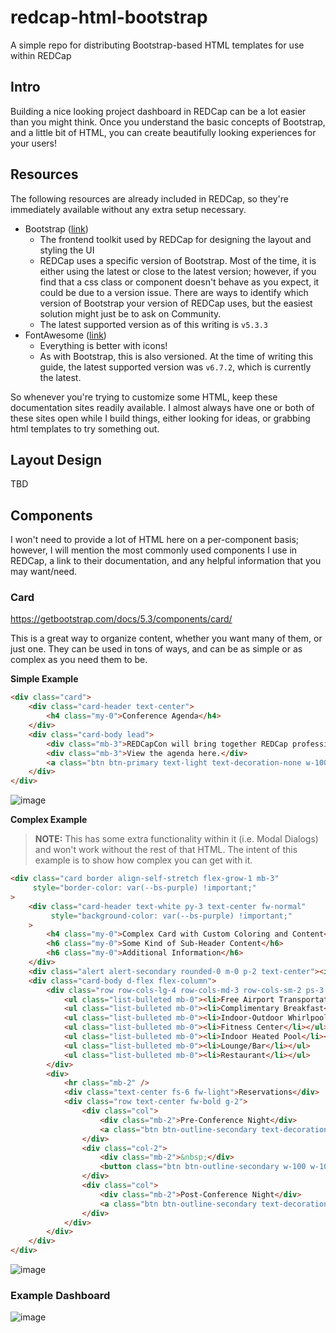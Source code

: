 # redcap-html-bootstrap
A simple repo for distributing Bootstrap-based HTML templates for use within REDCap

## Intro

Building a nice looking project dashboard in REDCap can be a lot easier than you might think.  Once you understand the basic concepts of Bootstrap, and a little bit of HTML, you can create beautifully looking experiences for your users!

## Resources

The following resources are already included in REDCap, so they're immediately available without any extra setup necessary.

- Bootstrap ([link](https://getbootstrap.com/docs/5.3/getting-started/introduction/))
  - The frontend toolkit used by REDCap for designing the layout and styling the UI
  - REDCap uses a specific version of Bootstrap.  Most of the time, it is either using the latest or close to the latest version; however, if you find that a css class or component doesn't behave as you expect, it could be due to a version issue.  There are ways to identify which version of Bootstrap your version of REDCap uses, but the easiest solution might just be to ask on Community.
  - The latest supported version as of this writing is `v5.3.3`
- FontAwesome ([link](https://fontawesome.com/search?ic=free))
  - Everything is better with icons!
  - As with Bootstrap, this is also versioned. At the time of writing this guide, the latest supported version was `v6.7.2`, which is currently the latest.

So whenever you're trying to customize some HTML, keep these documentation sites readily available.  I almost always have one or both of these sites open while I build things, either looking for ideas, or grabbing html templates to try something out.

## Layout Design

TBD

## Components

I won't need to provide a lot of HTML here on a per-component basis; however, I will mention the most commonly used components I use in REDCap, a link to their documentation, and any helpful information that you may want/need.

### Card
https://getbootstrap.com/docs/5.3/components/card/

This is a great way to organize content, whether you want many of them, or just one.  They can be used in tons of ways, and can be as simple or as complex as you need them to be.

**Simple Example**

```html
<div class="card">
    <div class="card-header text-center">
        <h4 class="my-0">Conference Agenda</h4>
    </div>
    <div class="card-body lead">
        <div class="mb-3">REDCapCon will bring together REDCap professionals over this 3 &amp; 1/2 day event.</div>
        <div class="mb-3">View the agenda here.</div>
        <a class="btn btn-primary text-light text-decoration-none w-100" href="#" target="_blank" rel="noopener">Go To Dashboard</a></div>
    </div>
</div>
```

![image](https://github.com/user-attachments/assets/7ad73eb5-d60e-45ac-b404-e9f721519e96)

**Complex Example**

> **NOTE:** This has some extra functionality within it (i.e. Modal Dialogs) and won't work without the rest of that HTML.  The intent of this example is to show how complex you can get with it.

```html
<div class="card border align-self-stretch flex-grow-1 mb-3"
     style="border-color: var(--bs-purple) !important;"
>
    <div class="card-header text-white py-3 text-center fw-normal"
         style="background-color: var(--bs-purple) !important;"
    >
        <h4 class="my-0">Complex Card with Custom Coloring and Content</h4>
        <h6 class="my-0">Some Kind of Sub-Header Content</h6>
        <h6 class="my-0">Additional Information</h6>
    </div>
    <div class="alert alert-secondary rounded-0 m-0 p-2 text-center"><i class="fas fa-exclamation-triangle">&nbsp;</i> Special Alert Information Can Go Here! <i class="fas fa-exclamation-triangle">&nbsp;</i></div>
    <div class="card-body d-flex flex-column">
        <div class="row row-cols-lg-4 row-cols-md-3 row-cols-sm-2 ps-3 my-3">
            <ul class="list-bulleted mb-0"><li>Free Airport Transportation</li></ul>
            <ul class="list-bulleted mb-0"><li>Complimentary Breakfast</li></ul>
            <ul class="list-bulleted mb-0"><li>Indoor-Outdoor Whirlpool/Hot tub</li></ul>
            <ul class="list-bulleted mb-0"><li>Fitness Center</li></ul>
            <ul class="list-bulleted mb-0"><li>Indoor Heated Pool</li></ul>
            <ul class="list-bulleted mb-0"><li>Lounge/Bar</li></ul>
            <ul class="list-bulleted mb-0"><li>Restaurant</li></ul>
        </div>
        <div>
            <hr class="mb-2" />
            <div class="text-center fs-6 fw-light">Reservations</div>
            <div class="row text-center fw-bold g-2">
                <div class="col">
                    <div class="mb-2">Pre-Conference Night</div>
                    <a class="btn btn-outline-secondary text-decoration-none w-100" href="#" target="_blank" rel="noopener noreferrer">Sept 13<sup>th</sup> Booking</a>
                </div>
                <div class="col-2">
                    <div class="mb-2">&nbsp;</div>
                    <button class="btn btn-outline-secondary w-100 w-100" type="button" data-bs-toggle="modal" data-bs-target="#call-in-countryinnmn"> <i class="fas fa-phone">&nbsp;</i> </button>
                </div>
                <div class="col">
                    <div class="mb-2">Post-Conference Night</div>
                    <a class="btn btn-outline-secondary text-decoration-none w-100" href="3" target="_blank" rel="noopener noreferrer">Sept 17<sup>th</sup> Booking</a>
                </div>
            </div>
        </div>
    </div>
</div>
```

![image](https://github.com/user-attachments/assets/633fa561-f4ad-4ac6-9df6-983960325148)

### Example Dashboard
![image](https://github.com/user-attachments/assets/6e287ad6-ab47-432b-9f6e-4be38eb189cc)
